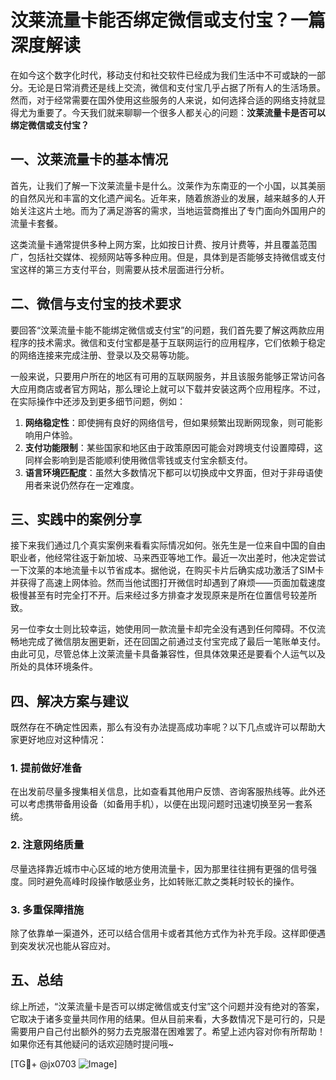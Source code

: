 # 汶莱流量卡能否绑定微信或支付宝？一篇深度解读

在如今这个数字化时代，移动支付和社交软件已经成为我们生活中不可或缺的一部分。无论是日常消费还是线上交流，微信和支付宝几乎占据了所有人的生活场景。然而，对于经常需要在国外使用这些服务的人来说，如何选择合适的网络支持就显得尤为重要了。今天我们就来聊聊一个很多人都关心的问题：**汶莱流量卡是否可以绑定微信或支付宝？**

## 一、汶莱流量卡的基本情况

首先，让我们了解一下汶莱流量卡是什么。汶莱作为东南亚的一个小国，以其美丽的自然风光和丰富的文化遗产闻名。近年来，随着旅游业的发展，越来越多的人开始关注这片土地。而为了满足游客的需求，当地运营商推出了专门面向外国用户的流量卡套餐。

这类流量卡通常提供多种上网方案，比如按日计费、按月计费等，并且覆盖范围广，包括社交媒体、视频网站等多种应用。但是，具体到是否能够支持微信或支付宝这样的第三方支付平台，则需要从技术层面进行分析。

## 二、微信与支付宝的技术要求

要回答“汶莱流量卡能不能绑定微信或支付宝”的问题，我们首先要了解这两款应用程序的技术需求。微信和支付宝都是基于互联网运行的应用程序，它们依赖于稳定的网络连接来完成注册、登录以及交易等功能。

一般来说，只要用户所在的地区有可用的互联网服务，并且该服务能够正常访问各大应用商店或者官方网站，那么理论上就可以下载并安装这两个应用程序。不过，在实际操作中还涉及到更多细节问题，例如：

1. **网络稳定性**：即使拥有良好的网络信号，但如果频繁出现断网现象，则可能影响用户体验。
2. **支付功能限制**：某些国家和地区由于政策原因可能会对跨境支付设置障碍，这同样会影响到是否能顺利使用微信零钱或支付宝余额支付。
3. **语言环境匹配度**：虽然大多数情况下都可以切换成中文界面，但对于非母语使用者来说仍然存在一定难度。

## 三、实践中的案例分享

接下来我们通过几个真实案例来看看实际情况如何。张先生是一位来自中国的自由职业者，他经常往返于新加坡、马来西亚等地工作。最近一次出差时，他决定尝试一下汶莱的本地流量卡以节省成本。据他说，在购买卡片后确实成功激活了SIM卡并获得了高速上网体验。然而当他试图打开微信时却遇到了麻烦——页面加载速度极慢甚至有时完全打不开。后来经过多方排查才发现原来是所在位置信号较差所致。

另一位李女士则比较幸运，她使用同一款流量卡却完全没有遇到任何障碍。不仅流畅地完成了微信朋友圈更新，还在回国之前通过支付宝完成了最后一笔账单支付。由此可见，尽管总体上汶莱流量卡具备兼容性，但具体效果还是要看个人运气以及所处的具体环境条件。

## 四、解决方案与建议

既然存在不确定性因素，那么有没有办法提高成功率呢？以下几点或许可以帮助大家更好地应对这种情况：

### 1. 提前做好准备
在出发前尽量多搜集相关信息，比如查看其他用户反馈、咨询客服热线等。此外还可以考虑携带备用设备（如备用手机），以便在出现问题时迅速切换至另一套系统。

### 2. 注意网络质量
尽量选择靠近城市中心区域的地方使用流量卡，因为那里往往拥有更强的信号强度。同时避免高峰时段操作敏感业务，比如转账汇款之类耗时较长的操作。

### 3. 多重保障措施
除了依靠单一渠道外，还可以结合信用卡或者其他方式作为补充手段。这样即便遇到突发状况也能从容应对。

## 五、总结

综上所述，“汶莱流量卡是否可以绑定微信或支付宝”这个问题并没有绝对的答案，它取决于诸多变量共同作用的结果。但从目前来看，大多数情况下是可行的，只是需要用户自己付出额外的努力去克服潜在困难罢了。希望上述内容对你有所帮助！如果你还有其他疑问的话欢迎随时提问哦~

[TG💪+ @jx0703 ![Image](https://github.com/user-attachments/assets/dbca1d08-cadb-493c-b0ec-ad6f7a83f270)]